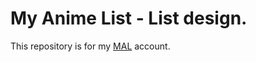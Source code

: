 # My Anime List - List design.

This repository is for my [MAL](https://myanimelist.net/profile/Nadim147) account.
